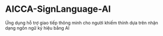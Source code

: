 # AICCA-SignLanguage-AI
Ứng dụng hỗ trợ giao tiếp thông minh cho người khiếm thính dựa trên nhận dạng ngôn ngữ ký hiệu bằng AI
